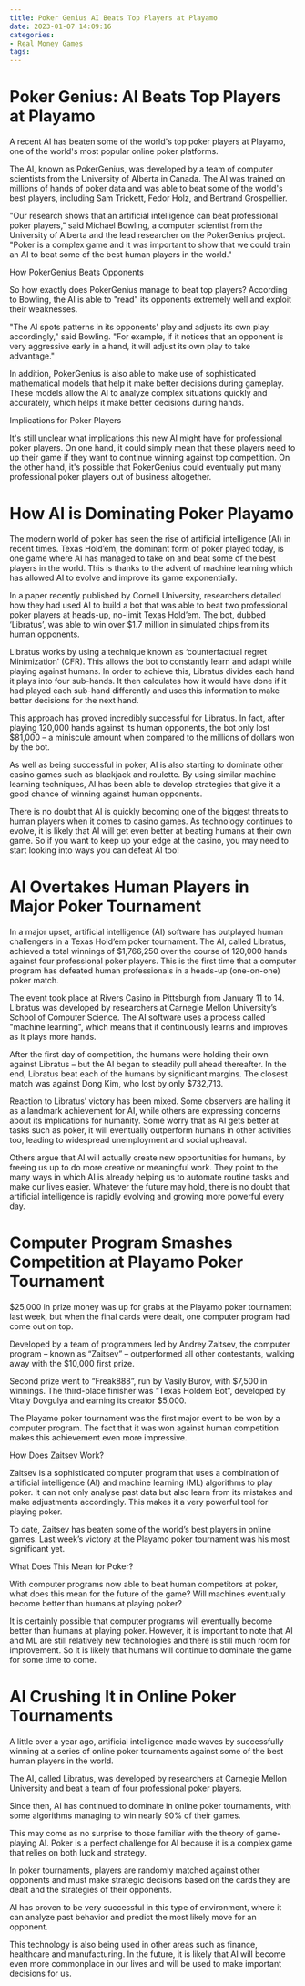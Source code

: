 ```yaml
---
title: Poker Genius AI Beats Top Players at Playamo
date: 2023-01-07 14:09:16
categories:
- Real Money Games
tags:
---
```



#  Poker Genius: AI Beats Top Players at Playamo

A recent AI has beaten some of the world's top poker players at Playamo, one of the world's most popular online poker platforms.

The AI, known as PokerGenius, was developed by a team of computer scientists from the University of Alberta in Canada. The AI was trained on millions of hands of poker data and was able to beat some of the world's best players, including Sam Trickett, Fedor Holz, and Bertrand Grospellier.

"Our research shows that an artificial intelligence can beat professional poker players," said Michael Bowling, a computer scientist from the University of Alberta and the lead researcher on the PokerGenius project. "Poker is a complex game and it was important to show that we could train an AI to beat some of the best human players in the world."

How PokerGenius Beats Opponents

So how exactly does PokerGenius manage to beat top players? According to Bowling, the AI is able to "read" its opponents extremely well and exploit their weaknesses.

"The AI spots patterns in its opponents' play and adjusts its own play accordingly," said Bowling. "For example, if it notices that an opponent is very aggressive early in a hand, it will adjust its own play to take advantage."

In addition, PokerGenius is also able to make use of sophisticated mathematical models that help it make better decisions during gameplay. These models allow the AI to analyze complex situations quickly and accurately, which helps it make better decisions during hands.

Implications for Poker Players

It's still unclear what implications this new AI might have for professional poker players. On one hand, it could simply mean that these players need to up their game if they want to continue winning against top competition. On the other hand, it's possible that PokerGenius could eventually put many professional poker players out of business altogether.

#  How AI is Dominating Poker Playamo

The modern world of poker has seen the rise of artificial intelligence (AI) in recent times. Texas Hold’em, the dominant form of poker played today, is one game where AI has managed to take on and beat some of the best players in the world. This is thanks to the advent of machine learning which has allowed AI to evolve and improve its game exponentially.

In a paper recently published by Cornell University, researchers detailed how they had used AI to build a bot that was able to beat two professional poker players at heads-up, no-limit Texas Hold’em. The bot, dubbed ‘Libratus’, was able to win over $1.7 million in simulated chips from its human opponents.

Libratus works by using a technique known as ‘counterfactual regret Minimization’ (CFR). This allows the bot to constantly learn and adapt while playing against humans. In order to achieve this, Libratus divides each hand it plays into four sub-hands. It then calculates how it would have done if it had played each sub-hand differently and uses this information to make better decisions for the next hand.

This approach has proved incredibly successful for Libratus. In fact, after playing 120,000 hands against its human opponents, the bot only lost $81,000 – a miniscule amount when compared to the millions of dollars won by the bot.

As well as being successful in poker, AI is also starting to dominate other casino games such as blackjack and roulette. By using similar machine learning techniques, AI has been able to develop strategies that give it a good chance of winning against human opponents.

There is no doubt that AI is quickly becoming one of the biggest threats to human players when it comes to casino games. As technology continues to evolve, it is likely that AI will get even better at beating humans at their own game. So if you want to keep up your edge at the casino, you may need to start looking into ways you can defeat AI too!

#  AI Overtakes Human Players in Major Poker Tournament

In a major upset, artificial intelligence (AI) software has outplayed human challengers in a Texas Hold’em poker tournament. The AI, called Libratus, achieved a total winnings of $1,766,250 over the course of 120,000 hands against four professional poker players. This is the first time that a computer program has defeated human professionals in a heads-up (one-on-one) poker match.

The event took place at Rivers Casino in Pittsburgh from January 11 to 14. Libratus was developed by researchers at Carnegie Mellon University’s School of Computer Science. The AI software uses a process called "machine learning", which means that it continuously learns and improves as it plays more hands.

After the first day of competition, the humans were holding their own against Libratus – but the AI began to steadily pull ahead thereafter. In the end, Libratus beat each of the humans by significant margins. The closest match was against Dong Kim, who lost by only $732,713.

 Reaction to Libratus’ victory has been mixed. Some observers are hailing it as a landmark achievement for AI, while others are expressing concerns about its implications for humanity. Some worry that as AI gets better at tasks such as poker, it will eventually outperform humans in other activities too, leading to widespread unemployment and social upheaval.

Others argue that AI will actually create new opportunities for humans, by freeing us up to do more creative or meaningful work. They point to the many ways in which AI is already helping us to automate routine tasks and make our lives easier. Whatever the future may hold, there is no doubt that artificial intelligence is rapidly evolving and growing more powerful every day.

#  Computer Program Smashes Competition at Playamo Poker Tournament

$25,000 in prize money was up for grabs at the Playamo poker tournament last week, but when the final cards were dealt, one computer program had come out on top.

Developed by a team of programmers led by Andrey Zaitsev, the computer program – known as “Zaitsev” – outperformed all other contestants, walking away with the $10,000 first prize.

Second prize went to “Freak888”, run by Vasily Burov, with $7,500 in winnings. The third-place finisher was “Texas Holdem Bot”, developed by Vitaly Dovgulya and earning its creator $5,000.

The Playamo poker tournament was the first major event to be won by a computer program. The fact that it was won against human competition makes this achievement even more impressive.

How Does Zaitsev Work?

Zaitsev is a sophisticated computer program that uses a combination of artificial intelligence (AI) and machine learning (ML) algorithms to play poker. It can not only analyse past data but also learn from its mistakes and make adjustments accordingly. This makes it a very powerful tool for playing poker.

To date, Zaitsev has beaten some of the world’s best players in online games. Last week’s victory at the Playamo poker tournament was his most significant yet.

What Does This Mean for Poker?

With computer programs now able to beat human competitors at poker, what does this mean for the future of the game? Will machines eventually become better than humans at playing poker?

It is certainly possible that computer programs will eventually become better than humans at playing poker. However, it is important to note that AI and ML are still relatively new technologies and there is still much room for improvement. So it is likely that humans will continue to dominate the game for some time to come.

#  AI Crushing It in Online Poker Tournaments

A little over a year ago, artificial intelligence made waves by successfully winning at a series of online poker tournaments against some of the best human players in the world.

The AI, called Libratus, was developed by researchers at Carnegie Mellon University and beat a team of four professional poker players.

Since then, AI has continued to dominate in online poker tournaments, with some algorithms managing to win nearly 90% of their games.

This may come as no surprise to those familiar with the theory of game-playing AI. Poker is a perfect challenge for AI because it is a complex game that relies on both luck and strategy.

In poker tournaments, players are randomly matched against other opponents and must make strategic decisions based on the cards they are dealt and the strategies of their opponents.

AI has proven to be very successful in this type of environment, where it can analyze past behavior and predict the most likely move for an opponent.

This technology is also being used in other areas such as finance, healthcare and manufacturing. In the future, it is likely that AI will become even more commonplace in our lives and will be used to make important decisions for us.